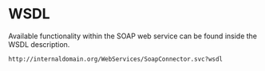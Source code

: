 # WSDL

Available functionality within the SOAP web service can be found inside the WSDL description.

`http://internaldomain.org/WebServices/SoapConnector.svc?wsdl`

